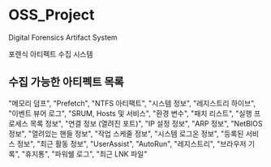 # OSS_Project
Digital Forensics Artifact System

포렌식 아티펙트 수집 시스템

## 수집 가능한 아티펙트 목록
"메모리 덤프",
    "Prefetch", 
    "NTFS 아티팩트", 
    "시스템 정보",
    "레지스트리 하이브",
    "이벤트 뷰어 로그",
    "SRUM, Hosts 및 서비스",
    "환경 변수",
    "패치 리스트",
    "실행 프로세스 목록 정보",
    "연결 정보 (열려진 포트)",
    "IP 설정 정보",
    "ARP 정보",
    "NetBIOS 정보",
    "열려있는 핸들 정보",
    "작업 스케줄 정보",
    "시스템 로그온 정보",
    "등록된 서비스 정보",
    "최근 활동 정보",
    "UserAssist",
    "AutoRun",
    "레지스트리",
    "브라우저 기록",
    "휴지통",
    "파워쉘 로그",
    "최근 LNK 파일"
